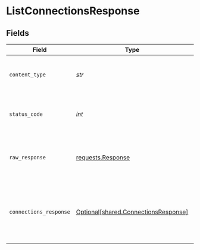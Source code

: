 # ListConnectionsResponse


## Fields

| Field                                                                                                                                                                                                                                                                                                                                                                                                                                 | Type                                                                                                                                                                                                                                                                                                                                                                                                                                  | Required                                                                                                                                                                                                                                                                                                                                                                                                                              | Description                                                                                                                                                                                                                                                                                                                                                                                                                           | Example                                                                                                                                                                                                                                                                                                                                                                                                                               |
| ------------------------------------------------------------------------------------------------------------------------------------------------------------------------------------------------------------------------------------------------------------------------------------------------------------------------------------------------------------------------------------------------------------------------------------- | ------------------------------------------------------------------------------------------------------------------------------------------------------------------------------------------------------------------------------------------------------------------------------------------------------------------------------------------------------------------------------------------------------------------------------------- | ------------------------------------------------------------------------------------------------------------------------------------------------------------------------------------------------------------------------------------------------------------------------------------------------------------------------------------------------------------------------------------------------------------------------------------- | ------------------------------------------------------------------------------------------------------------------------------------------------------------------------------------------------------------------------------------------------------------------------------------------------------------------------------------------------------------------------------------------------------------------------------------- | ------------------------------------------------------------------------------------------------------------------------------------------------------------------------------------------------------------------------------------------------------------------------------------------------------------------------------------------------------------------------------------------------------------------------------------- |
| `content_type`                                                                                                                                                                                                                                                                                                                                                                                                                        | *str*                                                                                                                                                                                                                                                                                                                                                                                                                                 | :heavy_check_mark:                                                                                                                                                                                                                                                                                                                                                                                                                    | HTTP response content type for this operation                                                                                                                                                                                                                                                                                                                                                                                         |                                                                                                                                                                                                                                                                                                                                                                                                                                       |
| `status_code`                                                                                                                                                                                                                                                                                                                                                                                                                         | *int*                                                                                                                                                                                                                                                                                                                                                                                                                                 | :heavy_check_mark:                                                                                                                                                                                                                                                                                                                                                                                                                    | HTTP response status code for this operation                                                                                                                                                                                                                                                                                                                                                                                          |                                                                                                                                                                                                                                                                                                                                                                                                                                       |
| `raw_response`                                                                                                                                                                                                                                                                                                                                                                                                                        | [requests.Response](https://requests.readthedocs.io/en/latest/api/#requests.Response)                                                                                                                                                                                                                                                                                                                                                 | :heavy_check_mark:                                                                                                                                                                                                                                                                                                                                                                                                                    | Raw HTTP response; suitable for custom response parsing                                                                                                                                                                                                                                                                                                                                                                               |                                                                                                                                                                                                                                                                                                                                                                                                                                       |
| `connections_response`                                                                                                                                                                                                                                                                                                                                                                                                                | [Optional[shared.ConnectionsResponse]](../../models/shared/connectionsresponse.md)                                                                                                                                                                                                                                                                                                                                                    | :heavy_minus_sign:                                                                                                                                                                                                                                                                                                                                                                                                                    | Successful operation                                                                                                                                                                                                                                                                                                                                                                                                                  | {"next":"https://api.airbyte.com/v1/connections?limit=5&offset=10","previous":"https://api.airbyte.com/v1/connections?limit=5&offset=0","data":[{"name":"test-connection"},{"connection_id":"18dccc91-0ab1-4f72-9ed7-0b8fc27c5826"},{"sourceId":"49237019-645d-47d4-b45b-5eddf97775ce"},{"destinationId":"al312fs-0ab1-4f72-9ed7-0b8fc27c5826"},{"schedule":{"scheduleType":"manual"}},{"status":"active"},{"dataResidency":"auto"}]} |